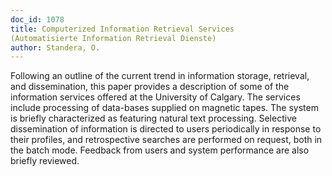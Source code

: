 ```yaml
---
doc_id: 1078
title: Computerized Information Retrieval Services
(Automatisierte Information Retrieval Dienste)
author: Standera, O.
---
```


Following an outline of the current trend in information storage, retrieval,
and dissemination, this paper provides a description of some of the information
services offered at the University of Calgary.  The services include processing
of data-bases supplied on magnetic tapes.  The system is briefly characterized
as featuring natural text processing.  Selective dissemination of information
is directed to users periodically in response to their profiles, and 
retrospective searches are performed on request, both in the batch mode.
Feedback from users and system performance are also briefly reviewed.